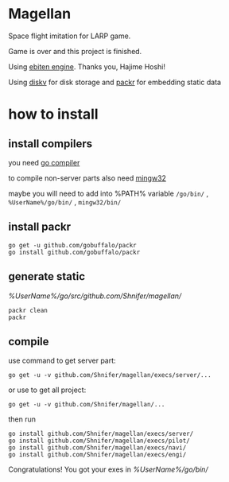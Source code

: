 # Magellan

Space flight imitation for LARP game.

Game is over and this project is finished.

Using [ebiten engine](https://github.com/hajimehoshi/ebiten). Thanks you, Hajime Hoshi!

Using [diskv](https://github.com/peterbourgon/diskv) for disk storage and [packr](https://github.com/gobuffalo/packr) for embedding static data

# how to install

## install compilers

you need [go compiler](https://dl.google.com/go/go1.10.3.windows-386.msi)

to compile non-server parts also need [mingw32](https://sourceforge.net/projects/mingw/files/Installer/mingw-get-setup.exe/download)

maybe you will need to add into %PATH% variable `/go/bin/` , `%UserName%/go/bin/` , `mingw32/bin/`

## install packr

```
go get -u github.com/gobuffalo/packr
go install github.com/gobuffalo/packr
```
## generate static

_%UserName%/go/src/github.com/Shnifer/magellan/_
```
packr clean
packr
```

## compile

use command to get server part:

`go get -u -v github.com/Shnifer/magellan/execs/server/...`

or use to get all project:

`go get -u -v github.com/Shnifer/magellan/...`

then run

```
go install github.com/Shnifer/magellan/execs/server/
go install github.com/Shnifer/magellan/execs/pilot/
go install github.com/Shnifer/magellan/execs/navi/
go install github.com/Shnifer/magellan/execs/engi/
```

Congratulations! You got your exes in _%UserName%/go/bin/_
